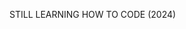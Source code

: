 STILL LEARNING HOW TO CODE (2024)


<!---
luwi-gg/luwi-gg is a ✨ special ✨ repository because its `README.md` (this file) appears on your GitHub profile.
You can click the Preview link to take a look at your changes.
--->
